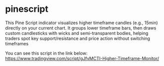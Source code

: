 # pinescript
This Pine Script indicator visualizes higher timeframe candles (e.g., 15min) directly on your current chart. It groups lower timeframe bars, then draws custom candlesticks with wicks and semi-transparent bodies, helping traders spot key support/resistance and price action without switching timeframes

You can see this script in the link below:
https://www.tradingview.com/script/gJfvMCTI-Higher-Timeframe-Monitor/
